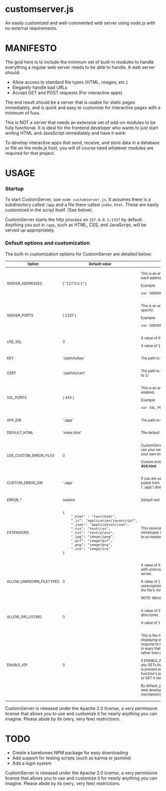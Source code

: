 # customserver.js
An easily customized and well-commented web server using node.js with no external requirements.

# MANIFESTO
The goal here is to include the minimum set of built-in modules to handle everything a regular web server needs to be able to handle. A web server should:
* Allow access to standard file types (HTML, images, etc.)
* Elegantly handle bad URLs
* Accept GET and POST requests (For interactive apps)

The end result should be a server that is usable for static pages immediately, and is quick and easy to customize for interactive pages with a minimum of fuss.

This is NOT a server that needs an extensive set of add-on modules to be fully functional. It is ideal for the frontend developer who wants to just start writing HTML and JavaScript immediately and have it work.

To develop interactive apps that send, receive, and store data in a database or file on the node.js host, you will of course need whatever modules are required for that project.

# USAGE
### Startup
To start CustomServer, use `node customserver.js`. It assumes there is a subdirectory called `/app` and a file there called `index.html`. These are easily customized in the script itself. (See below).

CustomServer starts the http process on `127.0.0.1:1337` by default. Anything you put in `/app`, such as HTML, CSS, and JavaScript, will be served up appropriately.

### Default options and customization
The built-in customization options for CustomServer are detailed below:

<table style="font-size:0.8em;">
                <thead>
                    <tr>
                        <th>Option</th>
                        <th>Default value</th>
                        <th>Explanation</th>
                    </tr>
                </thead>
                <tbody>
                    <tr>
                        <td>SERVER_ADDRESSES</td>
                        <td>[ "127.0.0.1" ]</td>
                        <td><p>This is an array of addresses. CustomServer will start a listener on each address specified.</p>
                            <p>Example:</p>
<pre>
var SERVER_ADDRESSES = [ "192.168.1.1", "10.0.0.1" ];
</pre>
                        </td>
                    </tr>
                    <tr>
                        <td>SERVER_PORTS</td>
                        <td>[ 1337 ]</td>
                        <td><p>This is an array of ports. CustomServer will use each port you specify.</p>
                            <p>Example:</p>
<pre>
var SERVER_PORTS = [ 8080, 1234, 80 ];
</pre>
                        </td>
                    </tr>
                    <tr>
                        <td>USE_SSL</td>
                        <td>0</td>
                        <td><p>A value of 0 tells CustomServer to use HTTP.</p>
                            <p>A value of 1 tells CustomServer to use HTTPS.</p>
                        </td>
                    </tr>
                    <tr>
                        <td>KEY</td>
                        <td>'/path/to/key'</td>
                        <td><p>The path to the server's SSL key (only used if USE_SSL is set to 1)</p>
                        </td>
                    </tr>
                    <tr>
                        <td>CERT</td>
                        <td>'/path/to/cert'</td>
                        <td><p>The path to the server's SSL certificate (only used if USE_SSL is set to 1)</p>
                        </td>
                    </tr>
                    <tr>
                        <td>SSL_PORTS</td>
                        <td>[ 443 ]</td>
                        <td><p>This is an array of ports. CustomServer will use these ports if SSL is enabled.</p>
                            <p>Example:</p>
<pre>
var SSL_PORTS = [ 443, 567 ];
</pre>
                        </td>
                    </tr>
                    <tr>
                        <td>APP_DIR</td>
                        <td>'./app'</td>
                        <td><p>The path to the server's root directory</p>
                        </td>
                    </tr>
                    <tr>
                        <td>DEFAULT_HTML</td>
                        <td>'index.html'</td>
                        <td><p>The default file to load if none is specified in the client request</p>
                        </td>
                    </tr>
                    <tr>
                        <td>USE_CUSTOM_ERROR_FILES</td>
                        <td>0</td>
                        <td><p>CustomServer provides default error messages, but if you want to use your own (for instance, a custom 404), set this to 1 and create your own error pages.</p>
                            <p>Custom error files are in the format &lt;error&gt;.html. For example, <strong>404.html</strong>.</p>
                        </td>
                    </tr>
                    <tr>
                        <td>CUSTOM_ERROR_DIR</td>
                        <td>'./app'</td>
                        <td><p>If you are using custom error pages, this is the directory they are pulled from. Usually, it's safe to keep this the same as the root ('./app') directory.</p>
                        </td>
                    </tr>
                    <tr>
                        <td>ERROR_*</td>
                        <td>(varies)</td>
                        <td><p>Default text to display on an error page.</p>
                        </td>
                    </tr>
                    <tr>
                        <td>EXTENSIONS</td>
                        <td>
<pre>
{
    ".html" : "text/html",          
    ".js": "application/javascript",
    ".json": "application/json", 
    ".css": "text/css",
    ".txt": "text/plain",
    ".jpg": "image/jpeg",
    ".gif": "image/gif",
    ".png": "image/png",
    ".ico": "image/ico"
}
</pre>
                        </td>
                        <td><p>This associative array lists the extensions and associated mimetypes CustomServer can process by default. It can be added to as needed.</p>
                        </td>
                    </tr>
                    <tr>
                        <td>ALLOW_UNKNOWN_FILETYPES</td>
                        <td>0</td>
                        <td><p>A value of 0 tells CustomServer to reject attempts to access files with unrecognized extensions, even if they are present on the server.</p>
                            <p>A value of 1 tells CustomServer to allow access to files with unrecognized extensions. CustomServer will attempt to recognize the file's mimetype automatically.</p>
                            <p>NOTE: Mimetype detection is only supported on Linux at this time.</p>
                        </td>
                    </tr>
                    <tr>
                        <td>ALLOW_DIR_LISTING</td>
                        <td>0</td>
                        <td><p>A value of 0 tells CustomServer to reject attempts to view directories.</p>
                            <p>A value of 1 tells CustomServer to allow directory listing.</p>
                        </td>
                    </tr>
                    <tr>
                        <td>ENABLE_API</td>
                        <td>0</td>
                        <td><p>This is the heart of CustomServer. All other options are for displaying static content. But most web apps need to be able to respond to things like POST requests and attempts to retrieve data in ways that involve instructing the server to perform certain tasks, rather than just displaying a file.</p>
                            <p>if ENABLE_API is set to 1, CustomServer will pass all POSTs, and any GETs that request something other than a file or directory that is present on the server, to a function called <em>processAPI()</em>. It is this function's job to determine what needs to be done with the POST or GET it receives.</p>
                            <p>By default, <em>processAPI()</em> only contains placeholders. It is up to the web developer to populate the function with appropriate mechanisms for responding to the POST and GET requests.</p>
                        </td>
                    </tr>
                </tbody>
            </table>

CustomServer is released under the Apache 2.0 license, a very permissive license that allows you to use and customize it for nearly anything you can imagine. Please abide by its (very, very few) restrictions.

# TODO
* Create a barebones NPM package for easy downloading
* Add support for testing scripts (such as karma or jasmine)
* Add a login system

CustomServer is released under the Apache 2.0 license, a very permissive license that allows you to use and customize it for nearly anything you can imagine. Please abide by its (very, very few) restrictions.


